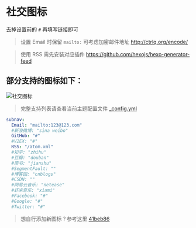 # 社交图标

去掉设置前的 `#` 再填写链接即可


<blockquote class="note">
    设置 Email 时保留 <code>mailto:</code>
  可考虑加密邮件地址 <a href="http://ctrlq.org/encode/" target="_blank">http://ctrlq.org/encode/</a>
</blockquote>

<blockquote class="note">
    使用 RSS 需先安装对应插件 <a href="https://github.com/hexojs/hexo-generator-feed" target="_blank">https://github.com/hexojs/hexo-generator-feed</a>
</blockquote>

## 部分支持的图标如下：

![社交图标](/src/social-icon.png)


<blockquote class="example">
    完整支持列表请查看当前主题配置文件 <a href="https://github.com/MOxFIVE/hexo-theme-yelee/blob/master/_config.yml" target="_blank">_config.yml</a>
</blockquote>

```yaml
subnav:
  Email: "mailto:123@123.com"
  #新浪微博: "sina weibo"
  GitHub: "#"
  #V2EX: "#"
  RSS: "/atom.xml"
  #知乎: "zhihu"
  #豆瓣: "douban"
  #简书: "jianshu"
  #SegmentFault: ""
  #博客园: "cnblogs"
  #CSDN: ""
  #网易云音乐: "netease"
  #虾米音乐: "xiami"
  #Facebook: "#"
  #Google: "#"
  #Twitter: "#"
```

<blockquote class="example">
    想自行添加新图标？参考这里 <a href="https://github.com/MOxFIVE/hexo-theme-yelee/commit/41beb86dd348c659bec430339842561f74e16d28" target="_blank">41beb86</a>
</blockquote>